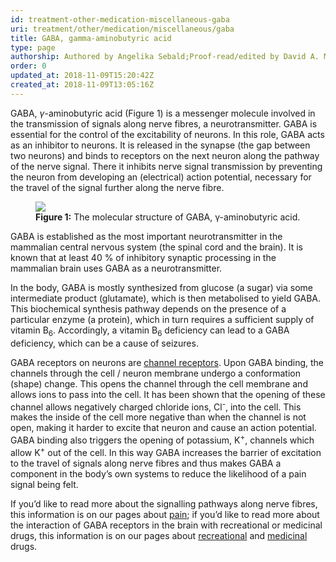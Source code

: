 ```yaml
---
id: treatment-other-medication-miscellaneous-gaba
uri: treatment/other/medication/miscellaneous/gaba
title: GABA, gamma-aminobutyric acid
type: page
authorship: Authored by Angelika Sebald;Proof-read/edited by David A. Mitchell
order: 0
updated_at: 2018-11-09T15:20:42Z
created_at: 2018-11-09T13:05:16Z
---
```


<p>GABA, <i>γ</i>-aminobutyric acid (Figure 1) is a messenger molecule
    involved in the transmission of signals along nerve fibres,
    a neurotransmitter. GABA is essential for the control of
    the excitability of neurons. In this role, GABA acts as an
    inhibitor to neurons. It is released in the synapse (the
    gap between two neurons) and binds to receptors on the next
    neuron along the pathway of the nerve signal. There it inhibits
    nerve signal transmission by preventing the neuron from developing
    an (electrical) action potential, necessary for the travel
    of the signal further along the nerve fibre.</p>
<figure><img src="/treatment-other-medication-miscellaneous-GABA-figure1.png">
    <figcaption><strong>Figure 1:</strong> The molecular structure of GABA,
        γ-aminobutyric acid.</figcaption>
</figure>
<p>GABA is established as the most important neurotransmitter in
    the mammalian central nervous system (the spinal cord and
    the brain). It is known that at least 40 % of inhibitory
    synaptic processing in the mammalian brain uses GABA as a
    neurotransmitter.</p>
<p>In the body, GABA is mostly synthesized from glucose (a sugar)
    via some intermediate product (glutamate), which is then
    metabolised to yield GABA. This biochemical synthesis pathway
    depends on the presence of a particular enzyme (a protein),
    which in turn requires a sufficient supply of vitamin B<sub>6</sub>.
    Accordingly, a vitamin B<sub>6</sub> deficiency can lead
    to a GABA deficiency, which can be a cause of seizures.  </p>
<p>GABA receptors on neurons are <a href="/treatment/other/medication/pain/more-info">channel receptors</a>.
    Upon GABA binding, the channels through the cell / neuron
    membrane undergo a conformation (shape) change. This opens
    the channel through the cell membrane and allows ions to
    pass into the cell. It has been shown that the opening of
    these channel allows negatively charged chloride ions, Cl<sup>-</sup>,
    into the cell. This makes the inside of the cell more negative
    than when the channel is not open, making it harder to excite
    that neuron and cause an action potential. GABA binding also
    triggers the opening of potassium, K<sup>+</sup>, channels
    which allow K<sup>+</sup> out of the cell. In this way GABA
    increases the barrier of excitation to the travel of signals
    along nerve fibres and thus makes GABA a component in the
    body’s own systems to reduce the likelihood of a pain signal
    being felt.</p>
<aside>
    <p>If you’d like to read more about the signalling pathways
        along nerve fibres, this information is on our pages
        about <a href="/treatment/other/medication/pain/more-info">pain</a>;
        if you’d like to read more about the interaction of GABA
        receptors in the brain with recreational or medicinal
        drugs, this information is on our pages about <a href="/diagnosis/drugs/other">recreational</a>        and <a href="/diagnosis/drugs/other">medicinal</a>        drugs.</p>
</aside>
